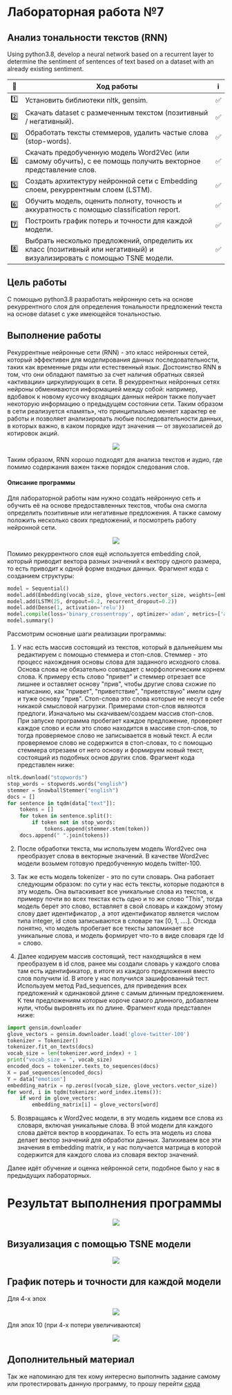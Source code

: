 # Лабораторная работа №7

Анализ тональности текстов (RNN)
----------------------------------------------------------------

Using python3.8, develop a neural network based on a recurrent layer to determine the sentiment of sentences of text based on a dataset with an already existing sentiment.

| 🔢  | Ход работы   | ℹ️ |
| ------------- | ------------- |------------- |
| 1️⃣ | Установить библиотеки nltk, gensim.| ✅ |
| 2️⃣ | Скачать dataset c размеченным текстом (позитивный / негативный). |✅  |
| 3️⃣ | Обработать тексты стеммеров, удалить частые слова (stop-words).|✅  |
| 4️⃣ |	Скачать предобученную модель Word2Vec (или самому обучить), с ее помощь получить векторное представление слов.|✅  |
| 5️⃣ | Создать архитектуру нейронной сети с Embedding слоем, рекуррентным слоем (LSTM).|✅  |
| 6️⃣ | Обучить модель, оценить полноту, точность и аккуратность с помощью classification report.|✅  |
| 7️⃣ | Построить график потерь и точности для каждой модели.|✅  |
| 8️⃣ | Выбрать несколько предложений, определить их класс (позитивный или негативный) и визуализировать с помощью TSNE модели.|✅  |



Цель работы
------------
С помощью python3.8 разработать нейронную сеть на основе рекуррентного слоя для определения тональности предложений текста на основе dataset с уже имеющейся тональностью.


Выполнение работы
-----------------

Рекуррентные нейронные сети (RNN) - это класс нейронных сетей, который эффективен
для моделирования данных последовательности, таких как временные ряды или
естественный язык. Достоинство RNN в том, что они обладают памятью за счет наличия
обратных связей «активации» циркулирующих в сети.
В рекуррентных нейронных сетях нейроны обмениваются информацией между собой:
например, вдобавок к новому кусочку входящих данных нейрон также получает
некоторую информацию о предыдущем состоянии сети. Таким образом в сети реализуется
«память», что принципиально меняет характер ее работы и позволяет анализировать
любые последовательности данных, в которых важно, в каком порядке идут значения —
от звукозаписей до котировок акций.

<p align="center">
  <img src="https://static.wixstatic.com/media/3eee0b_969c1d3e8d7943f0bd693d6151199f69~mv2.gif" />
</p>



Таким образом, RNN хорошо подходят для анализа текстов и аудио, где помимо
содержания важен также порядок следования слов.

#### Описание программы

Для лабораторной работы нам нужно создать нейронную сеть и обучить её на основе предоставленных  текстов, чтобы она смогла определить позитивные или негативные предложения. А также самому положить несколько своих предложений, и посмотреть работу нейронной сети.

<p align="center">
  <img src="https://hsto.org/webt/2u/l3/lw/2ul3lwsbyobovjnol2g_cbvrghi.gif" />
</p>

Помимо рекуррентного слоя ещё используется embedding слой, который приводит вектора разных значений к вектору одного размера, то есть приводит к одной форме входных данных. Фрагмент кода с созданием структуры:

```python
model = Sequential()
model.add(Embedding(vocab_size, glove_vectors.vector_size, weights=[embedding_matrix], input_length=X.shape[1]))
model.add(LSTM(25, dropout=0.2, recurrent_dropout=0.2))
model.add(Dense(1, activation='relu'))
model.compile(loss='binary_crossentropy', optimizer='adam', metrics=['accuracy'])
model.summary()
```

Рассмотрим основные шаги реализации программы:

1. У нас есть массив состоящий из текстов, который в дальнейшем мы редактируем с помощью стеммера и стоп-слов.
Стеммер - это процесс нахождения основы слова для заданного исходного слова. Основа слова не обязательно совпадает с морфологическим корнем слова. К примеру есть слово "привет" и стеммер отрезает все лишнее и оставляет основу "прив", чтобы другие слова схожие по написанию, как "привет", "приветствие", "приветствую" имели одну и туже основу "прив".
Стоп-слова это слова которые не несут в себе никакой смысловой нагрузки. Примерами стоп-слов являются предлоги.
Изначально мы скачиваем/создаем массив стоп-слов. При запуске программа пробегает каждое предложение, проверяет каждое слово и если это слово находится в массиве стоп-слов, то тогда проверяемое слово не записывается в новый текст. А если проверяемое слово не содержится в стоп-словах, то с помощью стеммера отрезаем от него основу и формируем новый текст, состоящий из подобных основ других слов. Фрагмент кода представлен ниже:

```python
nltk.download("stopwords")
stop_words = stopwords.words("english")
stemmer = SnowballStemmer("english")
docs = []
for sentence in tqdm(data["text"]):
    tokens = []
    for token in sentence.split():
        if token not in stop_words:
            tokens.append(stemmer.stem(token))
    docs.append(" ".join(tokens))
```

2. После обработки текста, мы используем модель Word2vec она преобразует слова в векторные значений. В качестве Word2vec модели возьмем готовую предобученную модель twitter-100.

3. Так же есть модель tokenizer - это по сути словарь. Она работает следующим образом: по сути у нас есть тексты, которые подаются в эту модель. Она вытаскивает все уникальные слова из текстов, к примеру почти во всех текстах есть одно и то же слово "This", тогда модель берет это слово, вставляет в свой словарь и каждому этому слову дает идентификатор , а этот идентификатор является  числом типа integer, id слов записываются в словаре так  [0, 1, ....]. Отсюда понятно, что модель пробегает все тексты запоминает все уникальные слова, и  модель формирует что-то в виде словаря где Id = слово.  

4. Далее кодируем массив состоящий, тест находящийся в нем  преобразуем в id слов, ранее мы создали словарь у каждого слова там  есть идентификатор, в итоге из каждого предложения вместо слов получили id. В итоге у нас получился зашифрованный тест. Используем метод Pad_sequences, для приведения всех предложений к одинаковой длине с самым длинным предложением. К тем  предложениям которые короче самого длинного, добавляем нули, чтобы выровнять их по длине. Фрагмент кода представлен ниже:

```python
import gensim.downloader
glove_vectors = gensim.downloader.load('glove-twitter-100')
tokenizer = Tokenizer()
tokenizer.fit_on_texts(docs)
vocab_size = len(tokenizer.word_index) + 1
print("vocab_size = ", vocab_size)
encoded_docs = tokenizer.texts_to_sequences(docs)
X = pad_sequences(encoded_docs)
Y = data["emotion"]
embedding_matrix = np.zeros((vocab_size, glove_vectors.vector_size))
for word, i in tqdm(tokenizer.word_index.items()):
    if word in glove_vectors:
        embedding_matrix[i] = glove_vectors[word]
```

5. Возвращаясь к Word2vec модели, в эту модель кидаем все слова из словаря, включая уникальные слова. В этой модели для каждого слова даётся вектор в координатах. То есть эта модель из слова делает вектор значений для обработки данных. Запихиваем все эти значения в embedding matrix, и у нас получается матрица в которой содержится для каждого слова из словаря вектор значений.


Далее идёт обучение и оценка нейронной сети, подобное было у нас в предыдущих лабораторных.

# Результат выполнения программы

<p align="center">
  <img src="https://bmstu.codes/MorozoFF/lr-7-opc/-/raw/master/Evaluations.png" />
</p>



 Визуализация с помощью TSNE модели
 -----------------------------------

 <p align="center">
   <img src="https://bmstu.codes/MorozoFF/lr-7-opc/-/raw/master/TSNE_LR7.png" />
 </p>



 График потерь и точности для каждой модели
 ------------------------------------------

Для 4-х эпох

<p align="center">
  <img src="https://bmstu.codes/MorozoFF/lr-7-opc/-/raw/master/loss-accuracy-rnn.png" />
</p>


Для эпох 10 (при 4-х потери увеличиваются)

<p align="center">
  <img src="https://bmstu.codes/MorozoFF/lr-7-opc/-/raw/master/loss-accuracy-rnn__epochs___10__.png" />
</p>

Дополнительный материал
-----------------------

Так же напоминаю для тех кому интересно выполнить задание самому или протестировать данную программу, то прошу перейти [сюда](https://drive.google.com/drive/folders/1b_molbj8z6JhHV6r178AeI1XpQezehsm?usp=sharing "Практикум по машинному обучению")
